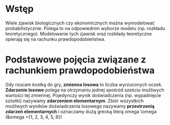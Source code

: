 # Wstęp

Wiele zjawisk biologicznych czy ekonomicznych można wymodelować probabilistycznie. Polega to na odpowiednim wyborze modelu (np. rozkładu teoretycznego). Modelowanie tych zjawisk oraz rozkłady teoretyczne opierają się na rachunku prawdopodobieństwa.


# Podstawowe pojęcia związane z rachunkiem prawdopodobieństwa

Gdy rzucam kostką do gry, **zmienna losowa** to liczba wyrzuconych oczek. **Zdarzenie losowe** polega na otrzymaniu jednej spośród sześciu możliwych wartości tej zmiennej. Pojedynczy wynik doświadczenia (np. wypadnięcie szóstki) nazywamy **zdarzeniem elementarnym**. Zbiór wszystkich możliwych wyników doświadczenia losowego nazywamy **przestrzenią zdarzeń elementarnych** i oznaczamy dużą grecką literą omega \omega (&omega ={1, 2, 3, 4, 5, 6})